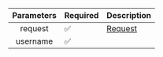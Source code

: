 | Parameters | Required           | Description |
|:----------:|--------------------|------------|
|  request   | :white_check_mark: | [Request](Request.md) |
|  username  | :white_check_mark: |  |
